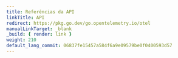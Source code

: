 ```yaml
---
title: Referências da API
linkTitle: API
redirect: https://pkg.go.dev/go.opentelemetry.io/otel
manualLinkTarget: _blank
_build: { render: link }
weight: 210
default_lang_commit: 06837fe15457a584f6a9e09579be0f0400593d57
---
```

